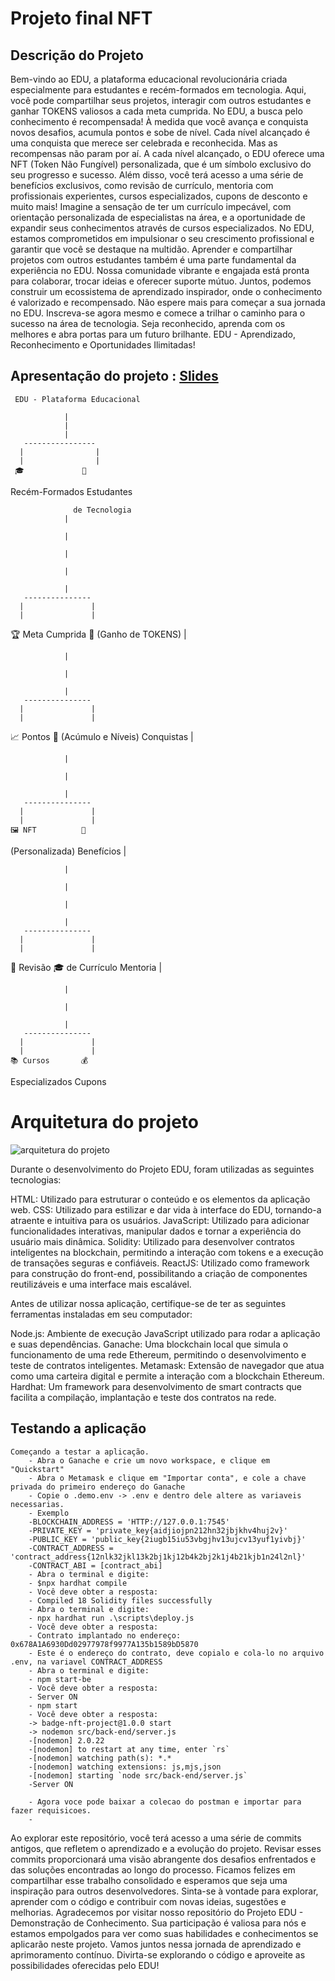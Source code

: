 # Projeto final NFT 


## Descrição do Projeto
Bem-vindo ao EDU, a plataforma educacional  revolucionária criada especialmente para estudantes e recém-formados em tecnologia. Aqui, você pode compartilhar seus projetos, interagir com outros estudantes e ganhar TOKENS valiosos a cada meta cumprida.
No EDU, a busca pelo conhecimento é recompensada! À medida que você avança e conquista novos desafios, acumula pontos e sobe de nível. Cada nível alcançado é uma conquista que merece ser celebrada e reconhecida.
Mas as recompensas não param por aí. A cada nível alcançado, o EDU oferece uma NFT (Token Não Fungível) personalizada, que é um símbolo exclusivo do seu progresso e sucesso. Além disso, você terá acesso a uma série de benefícios exclusivos, como revisão de currículo, mentoria com profissionais experientes, cursos especializados, cupons de desconto e muito mais!
Imagine a sensação de ter um currículo impecável, com orientação personalizada de especialistas na área, e a oportunidade de expandir seus conhecimentos através de cursos especializados. No EDU, estamos comprometidos em impulsionar o seu crescimento profissional e garantir que você se destaque na multidão.
Aprender e compartilhar projetos com outros estudantes também é uma parte fundamental da experiência no EDU. Nossa comunidade vibrante e engajada está pronta para colaborar, trocar ideias e oferecer suporte mútuo. Juntos, podemos construir um ecossistema de aprendizado inspirador, onde o conhecimento é valorizado e recompensado.
Não espere mais para começar a sua jornada no EDU. Inscreva-se agora mesmo e comece a trilhar o caminho para o sucesso na área de tecnologia. Seja reconhecido, aprenda com os melhores e abra portas para um futuro brilhante.
EDU - Aprendizado, Reconhecimento e Oportunidades Ilimitadas!
## Apresentação do projeto : [Slides](https://docs.google.com/presentation/d/19Q6XQzn6g0WPEJQdSRgPYdDrNTDEHOXh/edit#slide=id.p1) 
  
     EDU - Plataforma Educacional
          
                |
                |   
                |   
       ----------------
      |                |
      |                |
     🎓             🚀
   Recém-Formados    Estudantes
                  
                  de Tecnologia
                |
                
                |
                
                |
                
                |
                
                |
       ---------------
      |               |
      |               |
  🏆  Meta Cumprida   🌟
     (Ganho de TOKENS) 
                |
                
                |
                
                |
                
                |
       ---------------
      |               |
      |               |
   📈 Pontos        🎉
 (Acúmulo e Níveis)  Conquistas
                |
                
                |
                
                |
                
                |
       ---------------
      |               |
      |               |
    🖼️ NFT          🎁
 (Personalizada)   Benefícios
                |
                
                |
                
                |
                
                |
                
                |
       ---------------
      |               |
      |               |
  💼 Revisão       🎓
  de Currículo   Mentoria
                |
                
                | 
                
                |
                
                |
       ---------------
      |               |
      |               |
    📚 Cursos       💰
  Especializados   Cupons


# Arquitetura do projeto





![arquitetura do projeto](https://github.com/GabyySoares/Projeto-final./assets/97314635/a1bc13ff-6958-4980-9425-d2f23e196db2)

Durante o desenvolvimento do Projeto EDU, foram utilizadas as seguintes tecnologias:

HTML: Utilizado para estruturar o conteúdo e os elementos da aplicação web.
CSS: Utilizado para estilizar e dar vida à interface do EDU, tornando-a atraente e intuitiva para os usuários.
JavaScript: Utilizado para adicionar funcionalidades interativas, manipular dados e tornar a experiência do usuário mais dinâmica.
Solidity: Utilizado para desenvolver contratos inteligentes na blockchain, permitindo a interação com tokens e a execução de transações seguras e confiáveis.
ReactJS: Utilizado como framework para construção do front-end, possibilitando a criação de componentes reutilizáveis e uma interface mais escalável.

Antes de utilizar nossa aplicação, certifique-se de ter as seguintes ferramentas instaladas em seu computador:

Node.js: Ambiente de execução JavaScript utilizado para rodar a aplicação e suas dependências.
Ganache: Uma blockchain local que simula o funcionamento de uma rede Ethereum, permitindo o desenvolvimento e teste de contratos inteligentes.
Metamask: Extensão de navegador que atua como uma carteira digital e permite a interação com a blockchain Ethereum.
Hardhat: Um framework para desenvolvimento de smart contracts que facilita a compilação, implantação e teste dos contratos na rede.


## Testando a aplicação

```shell
Começando a testar a aplicação. 
    - Abra o Ganache e crie um novo workspace, e clique em "Quickstart"
    - Abra o Metamask e clique em "Importar conta", e cole a chave privada do primeiro endereço do Ganache 
    - Copie o .demo.env -> .env e dentro dele altere as variaveis necessarias.
    - Exemplo 
    -BLOCKCHAIN_ADDRESS = 'HTTP://127.0.0.1:7545'
    -PRIVATE_KEY = 'private_key{aidjiojpn212hn32jbjkhv4huj2v}'
    -PUBLIC_KEY = 'public_key{2iugb15iu53vbgjhv13ujcv13yuf1yivbj}'
    -CONTRACT_ADDRESS = 'contract_address{12nlk32jkl13k2bj1kj12b4k2bj2k1j4b21kjb1n24l2nl}'
    -CONTRACT_ABI = [contract_abi]
    - Abra o terminal e digite:
    - $npx hardhat compile
    - Você deve obter a resposta:
    - Compiled 18 Solidity files successfully
    - Abra o terminal e digite: 
    - npx hardhat run .\scripts\deploy.js
    - Você deve obter a resposta: 
    - Contrato implantado no endereço: 0x678A1A6930Dd02977978f9977A135b1589bD5870
    - Este é o endereço do contrato, deve copialo e cola-lo no arquivo .env, na variavel CONTRACT_ADDRESS
    - Abra o terminal e digite: 
    - npm start-be
    - Você deve obter a resposta:
    - Server ON
    - npm start
    - Você deve obter a resposta: 
    -> badge-nft-project@1.0.0 start
    -> nodemon src/back-end/server.js
    -[nodemon] 2.0.22
    -[nodemon] to restart at any time, enter `rs`
    -[nodemon] watching path(s): *.*
    -[nodemon] watching extensions: js,mjs,json
    -[nodemon] starting `node src/back-end/server.js`
    -Server ON
    
    - Agora voce pode baixar a colecao do postman e importar para fazer requisicoes.
    -
```
Ao explorar este repositório, você terá acesso a uma série de commits antigos, que refletem o aprendizado e a evolução do projeto. Revisar esses commits proporcionará uma visão abrangente dos desafios enfrentados e das soluções encontradas ao longo do processo.
Ficamos felizes em compartilhar esse trabalho consolidado e esperamos que seja uma inspiração para outros desenvolvedores. Sinta-se à vontade para explorar, aprender com o código e contribuir com novas ideias, sugestões e melhorias.
Agradecemos por visitar nosso repositório do Projeto EDU - Demonstração de Conhecimento. Sua participação é valiosa para nós e estamos empolgados para ver como suas habilidades e conhecimentos se aplicarão neste projeto.
Vamos juntos nessa jornada de aprendizado e aprimoramento contínuo. Divirta-se explorando o código e aproveite as possibilidades oferecidas pelo EDU!

